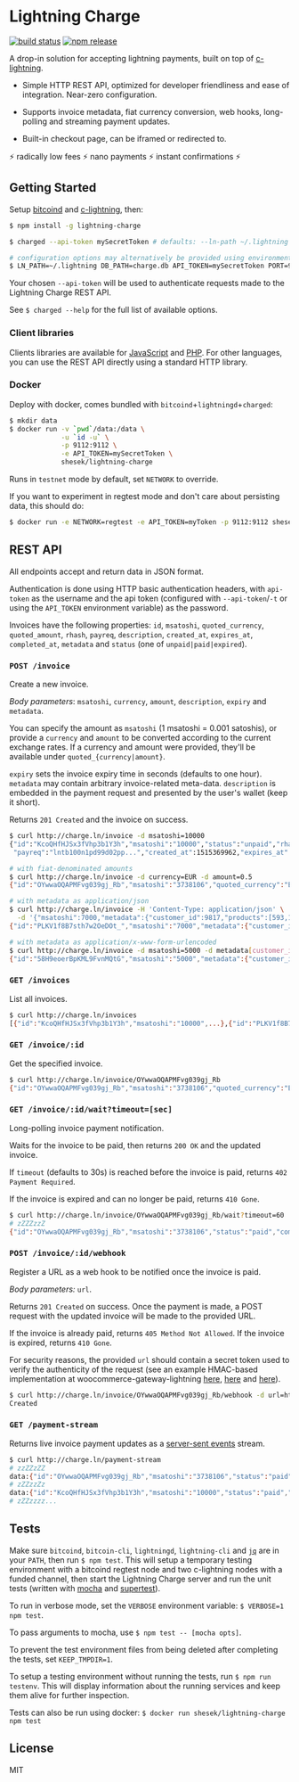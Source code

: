 # Lightning Charge

[![build status](https://api.travis-ci.org/ElementsProject/lightning-charge.svg)](https://travis-ci.org/ElementsProject/lightning-charge)
[![npm release](https://img.shields.io/npm/v/lightning-charge.svg)](https://www.npmjs.com/package/lightning-charge)


A drop-in solution for accepting lightning payments, built on top of [c-lightning](https://github.com/ElementsProject/lightning).

- Simple HTTP REST API, optimized for developer friendliness and ease of integration. Near-zero configuration.

- Supports invoice metadata, fiat currency conversion, web hooks, long-polling and streaming payment updates.

- Built-in checkout page, can be iframed or redirected to.

:zap: radically low fees :zap: nano payments :zap: instant confirmations :zap:

## Getting Started

Setup [bitcoind](https://bitcoin.org/en/full-node#linux-instructions)
and [c-lightning](https://github.com/ElementsProject/lightning#getting-started), then:

```bash
$ npm install -g lightning-charge

$ charged --api-token mySecretToken # defaults: --ln-path ~/.lightning --db-path ./charge.db --port 9112

# configuration options may alternatively be provided using environment variables:
$ LN_PATH=~/.lightning DB_PATH=charge.db API_TOKEN=mySecretToken PORT=9112 charged
```

Your chosen `--api-token` will be used to authenticate requests made to the Lightning Charge REST API.

See `$ charged --help` for the full list of available options.

### Client libraries

Clients libraries are available for [JavaScript](https://github.com/ElementsProject/lightning-charge-client-js)
and [PHP](https://github.com/ElementsProject/lightning-charge-client-php).
For other languages, you can use the REST API directly using a standard HTTP library.

### Docker

Deploy with docker, comes bundled with `bitcoind`+`lightningd`+`charged`:

```bash
$ mkdir data
$ docker run -v `pwd`/data:/data \
             -u `id -u` \
             -p 9112:9112 \
             -e API_TOKEN=mySecretToken \
             shesek/lightning-charge
```

Runs in `testnet` mode by default, set `NETWORK` to override.

If you want to experiment in regtest mode and don't care about persisting data, this should do:

```bash
$ docker run -e NETWORK=regtest -e API_TOKEN=myToken -p 9112:9112 shesek/lightning-charge
```

## REST API

All endpoints accept and return data in JSON format.

Authentication is done using HTTP basic authentication headers, with `api-token` as the username and
the api token (configured with `--api-token`/`-t` or using the `API_TOKEN` environment variable) as the password.

Invoices have the following properties: `id`, `msatoshi`, `quoted_currency`, `quoted_amount`, `rhash`, `payreq`, `description`, `created_at`, `expires_at`, `completed_at`, `metadata` and `status` (one of `unpaid|paid|expired`).

### `POST /invoice`

Create a new invoice.

*Body parameters*: `msatoshi`, `currency`, `amount`, `description`, `expiry` and `metadata`.

You can specify the amount as `msatoshi` (1 msatoshi = 0.001 satoshis),
or provide a `currency` and `amount` to be converted according to the current exchange rates.
If a currency and amount were provided, they'll be available under `quoted_{currency|amount}`.

`expiry` sets the invoice expiry time in seconds (defaults to one hour).
`metadata` may contain arbitrary invoice-related meta-data.
`description` is embedded in the payment request and presented by the user's wallet (keep it short).

Returns `201 Created` and the invoice on success.

```bash
$ curl http://charge.ln/invoice -d msatoshi=10000
{"id":"KcoQHfHJSx3fVhp3b1Y3h","msatoshi":"10000","status":"unpaid","rhash":"6823e46a08f50...",
 "payreq":"lntb100n1pd99d02pp...","created_at":1515369962,"expires_at":1515373562}

# with fiat-denominated amounts
$ curl http://charge.ln/invoice -d currency=EUR -d amount=0.5
{"id":"OYwwaOQAPMFvg039gj_Rb","msatoshi":"3738106","quoted_currency":"EUR","quoted_amount":"0.5",...}

# with metadata as application/json
$ curl http://charge.ln/invoice -H 'Content-Type: application/json' \
  -d '{"msatoshi":7000,"metadata":{"customer_id":9817,"products":[593,182]}}'
{"id":"PLKV1f8B7sth7w2OeDOt_","msatoshi":"7000","metadata":{"customer_id":9817,"products":[593,182]},...}

# with metadata as application/x-www-form-urlencoded
$ curl http://charge.ln/invoice -d msatoshi=5000 -d metadata[customer_id]=9817 -d metadata[product_id]=7189
{"id":"58H9eoerBpKML9FvnMQtG","msatoshi":"5000","metadata":{"customer_id":"9817","product_id":"7189"},...}
```

### `GET /invoices`

List all invoices.

```bash
$ curl http://charge.ln/invoices
[{"id":"KcoQHfHJSx3fVhp3b1Y3h","msatoshi":"10000",...},{"id":"PLKV1f8B7sth7w2OeDOt_","msatoshi":"7000"},...]
```

### `GET /invoice/:id`

Get the specified invoice.

```bash
$ curl http://charge.ln/invoice/OYwwaOQAPMFvg039gj_Rb
{"id":"OYwwaOQAPMFvg039gj_Rb","msatoshi":"3738106","quoted_currency":"EUR","quoted_amount":"0.5","status":"unpaid",...}
```

### `GET /invoice/:id/wait?timeout=[sec]`

Long-polling invoice payment notification.

Waits for the invoice to be paid, then returns `200 OK` and the updated invoice.

If `timeout` (defaults to 30s) is reached before the invoice is paid, returns `402 Payment Required`.

If the invoice is expired and can no longer be paid, returns `410 Gone`.

```bash
$ curl http://charge.ln/invoice/OYwwaOQAPMFvg039gj_Rb/wait?timeout=60
# zZZZzzZ
{"id":"OYwwaOQAPMFvg039gj_Rb","msatoshi":"3738106","status":"paid","completed_at":1515371152,...}
```

### `POST /invoice/:id/webhook`

Register a URL as a web hook to be notified once the invoice is paid.

*Body parameters:* `url`.

Returns `201 Created` on success. Once the payment is made, a POST request with the updated invoice will be made to the provided URL.

If the invoice is already paid, returns `405 Method Not Allowed`. If the invoice is expired, returns `410 Gone`.

For security reasons, the provided `url` should contain a secret token used to verify the authenticity of the request
(see an example HMAC-based implementation at woocommerce-gateway-lightning
[here](https://github.com/ElementsProject/woocommerce-gateway-lightning/blob/84592d7bcfc41db129b02d1927a6060a05c5c11e/woocommerce-gateway-lightning.php#L214-L225),
[here](https://github.com/ElementsProject/woocommerce-gateway-lightning/blob/84592d7bcfc41db129b02d1927a6060a05c5c11e/woocommerce-gateway-lightning.php#L131-L134)
and [here](https://github.com/ElementsProject/woocommerce-gateway-lightning/blob/84592d7bcfc41db129b02d1927a6060a05c5c11e/woocommerce-gateway-lightning.php#L109-L115)).

```bash
$ curl http://charge.ln/invoice/OYwwaOQAPMFvg039gj_Rb/webhook -d url=http://example.com/callback
Created
```

### `GET /payment-stream`

Returns live invoice payment updates as a [server-sent events](https://streamdata.io/blog/server-sent-events/) stream.

```bash
$ curl http://charge.ln/payment-stream
# zzZZzZZ
data:{"id":"OYwwaOQAPMFvg039gj_Rb","msatoshi":"3738106","status":"paid","completed_at":1515371152,...}
# zZZzzZz
data:{"id":"KcoQHfHJSx3fVhp3b1Y3h","msatoshi":"10000","status":"paid","completed_at":1515681209,...}
# zZZzzzz...
```

## Tests

Make sure `bitcoind`, `bitcoin-cli`, `lightningd`, `lightning-cli`
and [`jq`](https://stedolan.github.io/jq/download/) are in your `PATH`,
then run `$ npm test`.
This will setup a temporary testing environment with a bitcoind regtest node
and two c-lightning nodes with a funded channel,
then start the Lightning Charge server and run the unit tests
(written with [mocha](https://mochajs.org/) and [supertest](https://github.com/visionmedia/supertest)).

To run in verbose mode, set the `VERBOSE` environment variable: `$ VERBOSE=1 npm test`.

To pass arguments to mocha, use `$ npm test -- [mocha opts]`.

To prevent the test environment files from being deleted after completing the tests, set `KEEP_TMPDIR=1`.

To setup a testing environment without running the tests, run `$ npm run testenv`.
This will display information about the running services and keep them alive for further inspection.

Tests can also be run using docker: `$ docker run shesek/lightning-charge npm test`

## License

MIT
